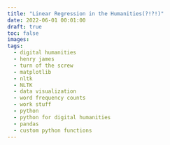 ```yaml
---
title: "Linear Regression in the Humanities(?!?!)"
date: 2022-06-01 00:01:00
draft: true
toc: false
images:
tags:
  - digital humanities
  - henry james
  - turn of the screw
  - matplotlib
  - nltk
  - NLTK 
  - data visualization
  - word frequency counts
  - work stuff
  - python
  - python for digital humanities
  - pandas
  - custom python functions
---
```



